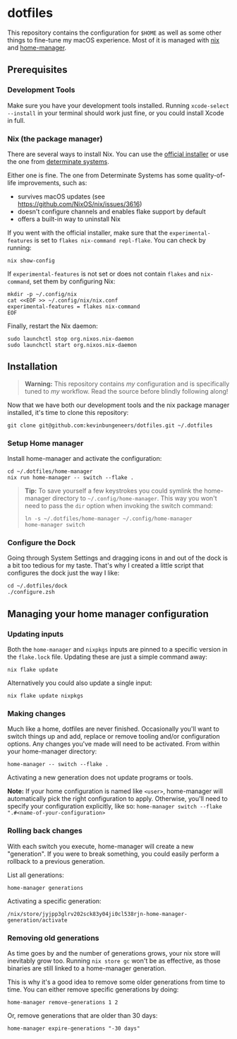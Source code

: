 # dotfiles
This repository contains the configuration for `$HOME` as well as some other things to fine-tune my macOS experience.
Most of it is managed with [nix](https://nixos.org/) and [home-manager](https://github.com/nix-community/home-manager).

## Prerequisites
### Development Tools
Make sure you have your development tools installed. Running `xcode-select --install` in your terminal should work just fine, or you could install Xcode in full.

### Nix (the package manager)
There are several ways to install Nix. You can use the [official installer](https://nixos.org/download#nix-install-macos) or use the one from [determinate systems](https://github.com/DeterminateSystems/nix-installer).

Either one is fine. The one from Determinate Systems has some quality-of-life improvements, such as:
- survives macOS updates (see https://github.com/NixOS/nix/issues/3616)
- doesn't configure channels and enables flake support by default
- offers a built-in way to uninstall Nix

If you went with the official installer, make sure that the `experimental-features` is set to `flakes nix-command repl-flake`. You can check by running:
```console
nix show-config
```

If `experimental-features` is not set or does not contain `flakes` and `nix-command`, set them by configuring Nix:
```console
mkdir -p ~/.config/nix
cat <<EOF >> ~/.config/nix/nix.conf
experimental-features = flakes nix-command
EOF
```

Finally, restart the Nix daemon:
```console
sudo launchctl stop org.nixos.nix-daemon
sudo launchctl start org.nixos.nix-daemon
```

## Installation
> **Warning:** This repository contains _my_ configuration and is specifically tuned to _my_ workflow. Read the source before blindly following along!

Now that we have both our development tools and the nix package manager installed, it's time to clone this repository:
```console
git clone git@github.com:kevinbungeneers/dotfiles.git ~/.dotfiles
```

### Setup Home manager
Install home-manager and activate the configuration:
```console
cd ~/.dotfiles/home-manager
nix run home-manager -- switch --flake .
```

> **Tip:** To save yourself a few keystrokes you could symlink the home-manager directory to `~/.config/home-manager`.
This way you won't need to pass the `dir` option when invoking the switch command:
>```shell
> ln -s ~/.dotfiles/home-manager ~/.config/home-manager
> home-manager switch
> ```

### Configure the Dock
Going through System Settings and dragging icons in and out of the dock is a bit too tedious for my taste. That's why I created a little script that configures the dock just the way I like:
```console
cd ~/.dotfiles/dock
./configure.zsh
```

## Managing your home manager configuration
### Updating inputs
Both the `home-manager` and `nixpkgs` inputs are pinned to a specific version in the `flake.lock` file.
Updating these are just a simple command away:
```shell
nix flake update
```

Alternatively you could also update a single input:
```shell
nix flake update nixpkgs
```

### Making changes
Much like a home, dotfiles are never finished. Occasionally you'll want to switch things up and add, replace or remove tooling and/or configuration options.
Any changes you've made will need to be activated. From within your home-manager directory:
```console
home-manager -- switch --flake .
```

Activating a new generation does not update programs or tools.

**Note:** If your home configuration is named like `<user>`, home-manager will automatically pick the right configuration to apply. Otherwise, you'll need to specify your configuration explicitly, like so: `home-manager switch --flake ".#<name-of-your-configuration>`

### Rolling back changes
With each switch you execute, home-manager will create a new "generation". If you were to break something, you could easily perform a rollback to a previous generation.

List all generations:
```console
home-manager generations
```

Activating a specific generation:
```console
/nix/store/jyjpp3glrv202sck83y04ji0cl538rjn-home-manager-generation/activate
```

### Removing old generations
As time goes by and the number of generations grows, your nix store will inevitably grow too. Running `nix store gc` won't be as effective, as those binaries are still linked to a home-manager generation.

This is why it's a good idea to remove some older generations from time to time. You can either remove specific generations by doing:
```console
home-manager remove-generations 1 2
```

Or, remove generations that are older than 30 days:
```console
home-manager expire-generations "-30 days"
```
